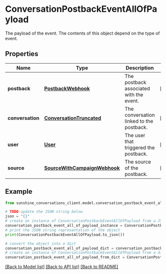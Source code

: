 # ConversationPostbackEventAllOfPayload

The payload of the event. The contents of this object depend on the type of event.

## Properties

Name | Type | Description | Notes
------------ | ------------- | ------------- | -------------
**postback** | [**PostbackWebhook**](PostbackWebhook.md) | The postback associated with the event. | [optional] 
**conversation** | [**ConversationTruncated**](ConversationTruncated.md) | The conversation linked to the postback. | [optional] 
**user** | [**User**](User.md) | The user that triggered the postback. | [optional] 
**source** | [**SourceWithCampaignWebhook**](SourceWithCampaignWebhook.md) | The source of the postback. | [optional] 

## Example

```python
from sunshine_conversations_client.model.conversation_postback_event_all_of_payload import ConversationPostbackEventAllOfPayload

# TODO update the JSON string below
json = "{}"
# create an instance of ConversationPostbackEventAllOfPayload from a JSON string
conversation_postback_event_all_of_payload_instance = ConversationPostbackEventAllOfPayload.from_json(json)
# print the JSON string representation of the object
print(ConversationPostbackEventAllOfPayload.to_json())

# convert the object into a dict
conversation_postback_event_all_of_payload_dict = conversation_postback_event_all_of_payload_instance.to_dict()
# create an instance of ConversationPostbackEventAllOfPayload from a dict
conversation_postback_event_all_of_payload_from_dict = ConversationPostbackEventAllOfPayload.from_dict(conversation_postback_event_all_of_payload_dict)
```
[[Back to Model list]](../README.md#documentation-for-models) [[Back to API list]](../README.md#documentation-for-api-endpoints) [[Back to README]](../README.md)



